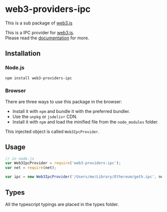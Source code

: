 # web3-providers-ipc

This is a sub package of [web3.js][repo]

This is a IPC provider for [web3.js][repo].  
Please read the [documentation][docs] for more.

## Installation

### Node.js

```bash
npm install web3-providers-ipc
```

### Browser

There are three ways to use this package in the browser:

- Install it with ``npm`` and bundle it with the preferred bundler.
- Use the ``unpkg`` or ``jsdelivr`` CDN.
- Install it with ``npm`` and load the minified file from the ``node_modules`` folder.

This injected object is called `Web3IpcProvider`.

## Usage

```js
// in node.js
var Web3IpcProvider = require('web3-providers-ipc');
var net = require(net);

var ipc = new Web3IpcProvider('/Users/me/Library/Ethereum/geth.ipc', net);
```

## Types

All the typescript typings are placed in the types folder.

[docs]: http://web3js.readthedocs.io/en/1.0/
[repo]: https://github.com/ethereum/web3.js
